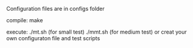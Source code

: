 Configuration files are in configs folder


compile:
	make



execute:
	./mt.sh (for small test)
	./mmt.sh (for medium test)
	or creat your own configuraton file and test scripts
